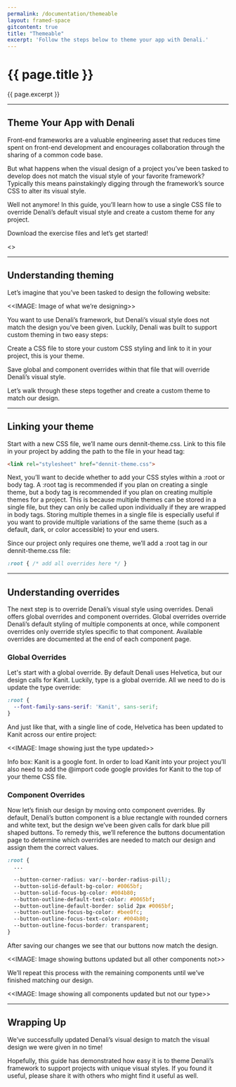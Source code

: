 ```yaml
---
permalink: /documentation/themeable
layout: framed-space
gitcontent: true
title: "Themeable"
excerpt: 'Follow the steps below to theme your app with Denali.'
---
```


# {{ page.title }}
{{ page.excerpt }}

***

## Theme Your App with Denali

Front-end frameworks are a valuable engineering asset that reduces time spent on front-end development and encourages collaboration through the sharing of a common code base.

But what happens when the visual design of a project you’ve been tasked to develop does not match the visual style of your favorite framework? Typically this means painstakingly digging through the framework’s source CSS to alter its visual style.

Well not anymore! In this guide, you’ll learn how to use a single CSS file to override Denali’s default visual style and create a custom theme for any project.

Download the exercise files and let’s get started!

<<EXCERISE DOWNLOAD SNIPPET>>

***

## Understanding theming
Let’s imagine that you’ve been tasked to design the following website:

<<IMAGE: Image of what we’re designing>>

You want to use Denali’s framework, but Denali’s visual style does not match the design you’ve been given. Luckily, Denali was built to support custom theming in two easy steps:

Create a CSS file to store your custom CSS styling and link to it in your project, this is your theme.

Save global and component overrides within that file that will override Denali’s visual style.

Let’s walk through these steps together and create a custom theme to match our design.

***

## Linking your theme
Start with a new CSS file, we’ll name ours dennit-theme.css. Link to this file in your project by adding the path to the file in your head tag:

```html
<link rel="stylesheet" href="dennit-theme.css">
```

Next, you’ll want to decide whether to add your CSS styles within a :root or body tag. A :root tag is recommended if you plan on creating a single theme, but a body tag is recommended if you plan on creating multiple themes for a project. This is because multiple themes can be stored in a single file, but they can only be called upon individually if they are wrapped in body tags. Storing multiple themes in a single file is especially useful if you want to provide multiple variations of the same theme (such as a default, dark, or color accessible) to your end users.

Since our project only requires one theme, we’ll add a :root tag in our dennit-theme.css file:

```css
:root { /* add all overrides here */ }
```

***

## Understanding overrides
The next step is to override Denali’s visual style using overrides. Denali offers global overrides and component overrides. Global overrides override Denali’s default styling of multiple components at once, while component overrides only override styles specific to that component. Available overrides are documented at the end of each component page.

### Global Overrides
Let's start with a global override. By default Denali uses Helvetica, but our design calls for Kanit. Luckily, type is a global override. All we need to do is update the type override:

```css
:root {
  --font-family-sans-serif: 'Kanit', sans-serif;
}
```

And just like that, with a single line of code, Helvetica has been updated to Kanit across our entire project:

<<IMAGE: Image showing just the type updated>>

Info box: Kanit is a google font. In order to load Kanit into your project you’ll also need to add the @import code google provides for Kanit to the top of your theme CSS file.

### Component Overrides
Now let’s finish our design by moving onto component overrides. By default, Denali’s button component is a blue rectangle with rounded corners and white text, but the design we’ve been given calls for dark blue pill shaped buttons. To remedy this, we’ll reference the buttons documentation page to determine which overrides are needed to match our design and assign them the correct values.

```css
:root {
  ...

  --button-corner-radius: var(--border-radius-pill);
  --button-solid-default-bg-color: #0065bf;
  --button-solid-focus-bg-color: #004b80;
  --button-outline-default-text-color: #0065bf;
  --button-outline-default-border: solid 2px #0065bf;
  --button-outline-focus-bg-color: #bee0fc;
  --button-outline-focus-text-color: #004b80;
  --button-outline-focus-border: transparent;
}
```

After saving our changes we see that our buttons now match the design.

<<IMAGE: Image showing buttons updated but all other components not>>

We’ll repeat this process with the remaining components until we’ve finished matching our design.

<<IMAGE: Image showing all components updated but not our type>>

***

## Wrapping Up
We’ve successfully updated Denali’s visual design to match the visual design we were given in no time!

Hopefully, this guide has demonstrated how easy it is to theme Denali’s framework to support projects with unique visual styles. If you found it useful, please share it with others who might find it useful as well.
